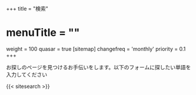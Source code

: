 +++
title = "検索"
# menuTitle = ""
weight = 100
quasar = true
[sitemap]
  changefreq = 'monthly'
  priority = 0.1
+++

お探しのページを見つけるお手伝いをします。以下のフォームに探したい単語を入力してください

{{< sitesearch >}}
